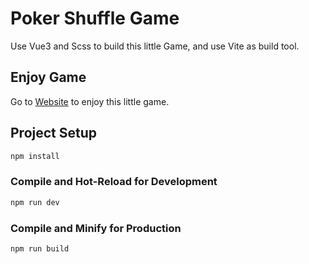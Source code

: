 # Poker Shuffle Game

Use Vue3 and Scss to build this little Game, and use Vite as build tool.

## Enjoy Game

Go to [Website](https://poker-shuffle-game.vercel.app/) to enjoy this little game.

## Project Setup

```sh
npm install
```

### Compile and Hot-Reload for Development

```sh
npm run dev
```

### Compile and Minify for Production

```sh
npm run build
```
